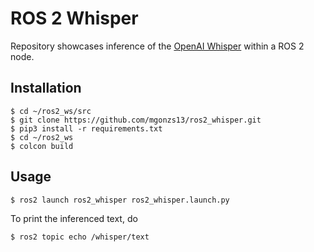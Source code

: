 # ROS 2 Whisper

Repository showcases inference of the [OpenAI Whisper](https://github.com/openai/whisper) within a ROS 2 node.

## Installation

```shell
$ cd ~/ros2_ws/src
$ git clone https://github.com/mgonzs13/ros2_whisper.git
$ pip3 install -r requirements.txt
$ cd ~/ros2_ws
$ colcon build
```

## Usage

```shell
$ ros2 launch ros2_whisper ros2_whisper.launch.py
```

To print the inferenced text, do

```shell
$ ros2 topic echo /whisper/text
```

